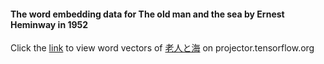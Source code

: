 #### The word embedding data for **The old man and the sea** by Ernest Heminway in 1952
Click the [link](https://projector.tensorflow.org/?config=https://gist.githubusercontent.com/sekewei/047f5b45e91b8aed1858970b511f50c3/raw/18ff9ba5f793d4f06d3b51799565cec524232376/aqiu_projector_config.json) to view word vectors of [老人と海](https://www.aozora.gr.jp/cards/001847/files/57347_57224.html) on projector.tensorflow.org
